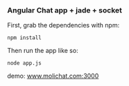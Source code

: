 ### Angular Chat app + jade + socket

First, grab the dependencies with npm:

    npm install

Then run the app like so:

    node app.js
    
demo: www.molichat.com:3000
